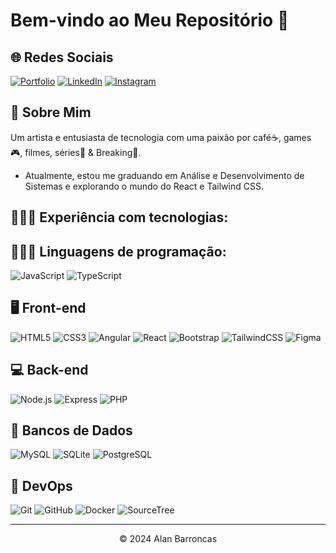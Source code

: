 # Bem-vindo ao Meu Repositório 👋

## 🌐 Redes Sociais

[![Portfolio](https://img.shields.io/badge/Portfolio-000?style=for-the-badge&logo=todoist&logoColor=FF5722)](https://portifolio-v2-hunterland-project.vercel.app/)
[![LinkedIn](https://img.shields.io/badge/LinkedIn-000?style=for-the-badge&logo=linkedin&logoColor=0077B5)](https://www.linkedin.com/in/alan-barroncas/)
[![Instagram](https://img.shields.io/badge/Instagram-000?style=for-the-badge&logo=instagram&logoColor=3F729B)](https://www.instagram.com/hunterland95/)

## 💫 Sobre Mim

Um artista e entusiasta de tecnologia com uma paixão por café☕, games 🎮, filmes, séries🎥 & Breaking🤸.
* Atualmente, estou me graduando em Análise e Desenvolvimento de Sistemas e explorando o mundo do React e Tailwind CSS.

## 🧑🏻‍💻 Experiência com tecnologias:

## 🧑🏻‍💻 Linguagens de programação:

![JavaScript](https://img.shields.io/badge/JavaScript-000?style=for-the-badge&logo=javascript&logoColor=F7DF1E)
![TypeScript](https://img.shields.io/badge/TypeScript-000?style=for-the-badge&logo=typescript&logoColor=007ACC)

## 🖥️ Front-end

![HTML5](https://img.shields.io/badge/HTML5-000?style=for-the-badge&logo=html5&logoColor=E34F26)
![CSS3](https://img.shields.io/badge/CSS3-000?style=for-the-badge&logo=css3&logoColor=1572B6)
![Angular](https://img.shields.io/badge/Angular-000?style=for-the-badge&logo=angular&logoColor=DD0031)
![React](https://img.shields.io/badge/React-000?style=for-the-badge&logo=react&logoColor=61DAFB)
![Bootstrap](https://img.shields.io/badge/Bootstrap-000?style=for-the-badge&logo=bootstrap)
![TailwindCSS](https://img.shields.io/badge/TailwindCSS-000?style=for-the-badge&logo=tailwind-css&logoColor=06B6D4)
![Figma](https://img.shields.io/badge/Figma-000?style=for-the-badge&logo=figma&logoColor=F24E1E)

## 💻 Back-end

![Node.js](https://img.shields.io/badge/Node.js-000?style=for-the-badge&logo=node.js&logoColor=339933)
![Express](https://img.shields.io/badge/Express-000?style=for-the-badge&logo=express)
![PHP](https://img.shields.io/badge/PHP-000?style=for-the-badge&logo=php&logoColor=777BB4)

## 💾 Bancos de Dados

![MySQL](https://img.shields.io/badge/MySQL-000?style=for-the-badge&logo=mysql&logoColor=white)
![SQLite](https://img.shields.io/badge/SQLite-000?style=for-the-badge&logo=sqlite&logoColor=07405E)
![PostgreSQL](https://img.shields.io/badge/PostgreSQL-000?style=for-the-badge&logo=postgresql)

## 🚀 DevOps

![Git](https://img.shields.io/badge/GIT-000?style=for-the-badge&logo=git&logoColor=E44C30)
![GitHub](https://img.shields.io/badge/GitHub-000?style=for-the-badge&logo=GitHub&logoColor=white)
![Docker](https://img.shields.io/badge/Docker-000?style=for-the-badge&logo=docker)
![SourceTree](https://img.shields.io/badge/SourceTree-000?style=for-the-badge&logo=SourceTree&logoColor=blue)

<hr>


<center>&copy; 2024 Alan Barroncas</center>

